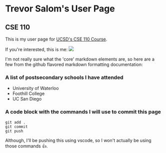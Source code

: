 # Trevor Salom's User Page
## CSE 110

This is my user page for [UCSD's CSE 110 Course](https://www.ucsd.edu/catalog/courses/CSE.html#cse110).

If you're interested, this is me: 
![](https://avatars1.githubusercontent.com/u/5800114?s=460&u=868da050923bf196c03e5914fe411ed8c001e0a8&v=4)

I'm not really sure what the 'core' markdown elements are, so here are a few from the github flavored markdown formatting documentation:

### A list of postsecondary schools I have attended

 - University of Waterloo
 - Foothill College
 - UC San Diego

### A code block with the commands I will use to commit this page

```
git add .
git commit
git push
```

Although, I'll be pushing this using vscode, so I won't actually be using those commands :+1:.



